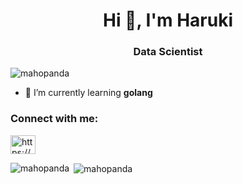 <h1 align="center">Hi 👋, I'm Haruki</h1>
<h3 align="center">Data Scientist</h3>

<p align="left"> <img src="https://komarev.com/ghpvc/?username=mahopanda&label=Profile%20views&color=0e75b6&style=flat" alt="mahopanda" /> </p>

- 🌱 I’m currently learning **golang**

<h3 align="left">Connect with me:</h3>
<p align="left">
<a href="www.linkedin.com/in/su-chun-huang-77068263" target="blank"><img align="center" src="https://raw.githubusercontent.com/rahuldkjain/github-profile-readme-generator/master/src/images/icons/Social/linked-in-alt.svg" alt="https://www.linkedin.com/in/su-chun-huang-77068263/" height="30" width="40" /></a>
</p>



<p><img align="left" src="https://github-readme-stats.vercel.app/api/top-langs?username=mahopanda&show_icons=true&locale=en&layout=compact" alt="mahopanda" /></p>

<p>&nbsp;<img align="center" src="https://github-readme-stats.vercel.app/api?username=mahopanda&show_icons=true&locale=en" alt="mahopanda" /></p>
